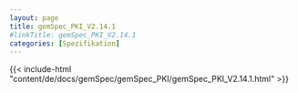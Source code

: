 ```yaml
---
layout: page
title: gemSpec_PKI_V2.14.1
#linkTitle: gemSpec_PKI_V2.14.1
categories: [Spezifikation]
---
```

{{< include-html "content/de/docs/gemSpec/gemSpec_PKI/gemSpec_PKI_V2.14.1.html" >}}